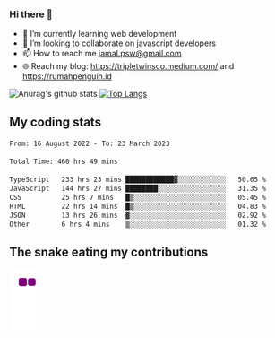 ### Hi there 👋

<!--
**padepokanpenguin/padepokanpenguin** is a ✨ _special_ ✨ repository because its `README.md` (this file) appears on your GitHub profile.
-->

- 🌱 I’m currently learning  web development
- 👯 I’m looking to collaborate on javascript developers
- 📫 How to reach me jamal.psw@gmail.com
- 🌐 Reach my blog:
   https://tripletwinsco.medium.com/ and
   https://rumahpenguin.id

![Anurag's github stats](https://github-readme-stats.vercel.app/api?username=padepokanpenguin&count_private=true&disable_animations=false&show_icons=true&theme=default)
[![Top Langs](https://github-readme-stats.vercel.app/api/top-langs/?username=padepokanpenguin&theme=default&layout=compact)](https://github.com/padepokanpenguin)

## My coding stats

<!--START_SECTION:waka-->

```text
From: 16 August 2022 - To: 23 March 2023

Total Time: 460 hrs 49 mins

TypeScript   233 hrs 23 mins ████████████▓░░░░░░░░░░░░   50.65 %
JavaScript   144 hrs 27 mins ████████░░░░░░░░░░░░░░░░░   31.35 %
CSS          25 hrs 7 mins   █▒░░░░░░░░░░░░░░░░░░░░░░░   05.45 %
HTML         22 hrs 14 mins  █▒░░░░░░░░░░░░░░░░░░░░░░░   04.83 %
JSON         13 hrs 26 mins  ▓░░░░░░░░░░░░░░░░░░░░░░░░   02.92 %
Other        6 hrs 4 mins    ▒░░░░░░░░░░░░░░░░░░░░░░░░   01.32 %
```

<!--END_SECTION:waka-->


## The snake eating my contributions
![snake gif](https://github.com/padepokanpenguin/padepokanpenguin/blob/output/github-contribution-grid-snake.gif)
